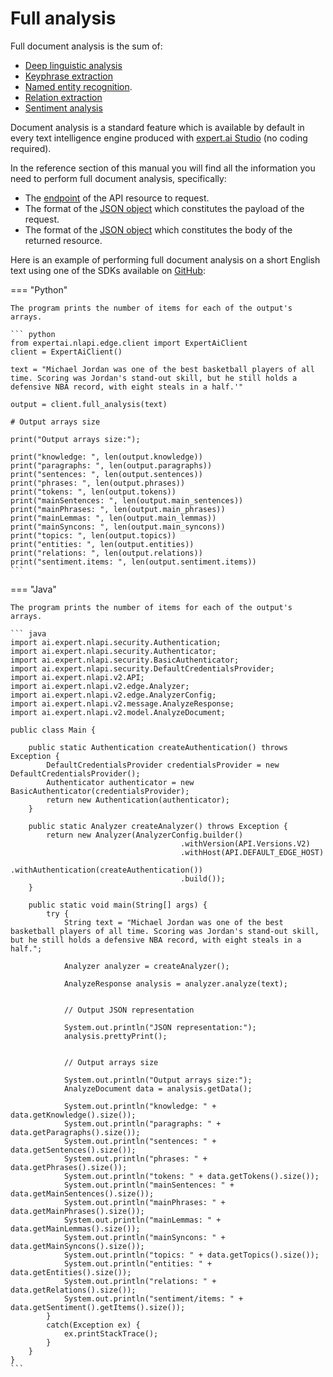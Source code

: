 # Full analysis

Full document analysis is the sum of:

- [Deep linguistic analysis](../linguistic-analysis/index.md)
- [Keyphrase extraction](../keyphrase-extraction/index.md)
- [Named entity recognition](../entity-recognition/index.md).  
- [Relation extraction](../relation-extraction/index.md)
- [Sentiment analysis](../sentiment-analysis/index.md)

Document analysis is a standard feature which is available by default in every text intelligence engine produced with <a href="https://docs.expert.ai/studio/latest/" target="_blank">expert.ai Studio</a> (no coding required). 

In the reference section of this manual you will find all the information you need to perform full document analysis, specifically:

- The [endpoint](../../reference/endpoints/index.md) of the API resource to request.
- The format of the [JSON object](../../reference/request/full-analysis/index.md) which constitutes the payload of the request.
- The format of the [JSON object](../../reference/output/full-analysis/index.md) which constitutes the body of the returned resource.

Here is an example of performing full document analysis on a short English text using one of the SDKs available on <a href="https://github.com/therealexpertai/" target="_blank">GitHub</a>:

=== "Python"
    
    The program prints the number of items for each of the output's arrays.

    ``` python
    from expertai.nlapi.edge.client import ExpertAiClient
    client = ExpertAiClient()

    text = "Michael Jordan was one of the best basketball players of all time. Scoring was Jordan's stand-out skill, but he still holds a defensive NBA record, with eight steals in a half.'" 
    
    output = client.full_analysis(text)

    # Output arrays size

    print("Output arrays size:");

    print("knowledge: ", len(output.knowledge))
    print("paragraphs: ", len(output.paragraphs))
    print("sentences: ", len(output.sentences))
    print("phrases: ", len(output.phrases))
    print("tokens: ", len(output.tokens))
    print("mainSentences: ", len(output.main_sentences))
    print("mainPhrases: ", len(output.main_phrases))
    print("mainLemmas: ", len(output.main_lemmas))
    print("mainSyncons: ", len(output.main_syncons))
    print("topics: ", len(output.topics))
    print("entities: ", len(output.entities))
    print("relations: ", len(output.relations))
    print("sentiment.items: ", len(output.sentiment.items))
    ```

=== "Java"
    
    The program prints the number of items for each of the output's arrays.
        
    ``` java
    import ai.expert.nlapi.security.Authentication;
    import ai.expert.nlapi.security.Authenticator;
    import ai.expert.nlapi.security.BasicAuthenticator;
    import ai.expert.nlapi.security.DefaultCredentialsProvider;
    import ai.expert.nlapi.v2.API;
    import ai.expert.nlapi.v2.edge.Analyzer;
    import ai.expert.nlapi.v2.edge.AnalyzerConfig;
    import ai.expert.nlapi.v2.message.AnalyzeResponse;
    import ai.expert.nlapi.v2.model.AnalyzeDocument;

    public class Main {

        public static Authentication createAuthentication() throws Exception {
            DefaultCredentialsProvider credentialsProvider = new DefaultCredentialsProvider();
            Authenticator authenticator = new BasicAuthenticator(credentialsProvider);
            return new Authentication(authenticator);
        }

        public static Analyzer createAnalyzer() throws Exception {
            return new Analyzer(AnalyzerConfig.builder()
                                          .withVersion(API.Versions.V2)
										  .withHost(API.DEFAULT_EDGE_HOST)
                                          .withAuthentication(createAuthentication())
                                          .build());
        }

        public static void main(String[] args) {
            try {
                String text = "Michael Jordan was one of the best basketball players of all time. Scoring was Jordan's stand-out skill, but he still holds a defensive NBA record, with eight steals in a half.";

                Analyzer analyzer = createAnalyzer();

                AnalyzeResponse analysis = analyzer.analyze(text);


                // Output JSON representation

                System.out.println("JSON representation:");
                analysis.prettyPrint();


                // Output arrays size

                System.out.println("Output arrays size:");
                AnalyzeDocument data = analysis.getData();

                System.out.println("knowledge: " + data.getKnowledge().size());
                System.out.println("paragraphs: " + data.getParagraphs().size());
                System.out.println("sentences: " + data.getSentences().size());
                System.out.println("phrases: " + data.getPhrases().size());
                System.out.println("tokens: " + data.getTokens().size());
                System.out.println("mainSentences: " + data.getMainSentences().size());
                System.out.println("mainPhrases: " + data.getMainPhrases().size());
                System.out.println("mainLemmas: " + data.getMainLemmas().size());
                System.out.println("mainSyncons: " + data.getMainSyncons().size());
                System.out.println("topics: " + data.getTopics().size());
                System.out.println("entities: " + data.getEntities().size());
                System.out.println("relations: " + data.getRelations().size());
                System.out.println("sentiment/items: " + data.getSentiment().getItems().size());
            }
            catch(Exception ex) {
                ex.printStackTrace();
            }
        }
    }
    ```

